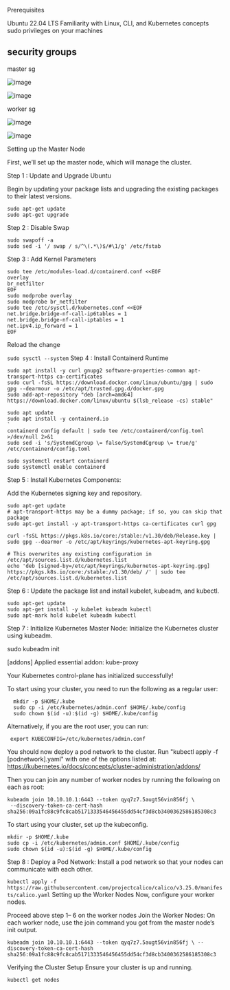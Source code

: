 Prerequisites

Ubuntu 22.04 LTS
Familiarity with Linux, CLI, and Kubernetes concepts
sudo privileges on your machines

## security groups 

master sg

![image](https://github.com/user-attachments/assets/99aaa119-8a4f-4d73-a4cb-5ecb1811c082)

![image](https://github.com/user-attachments/assets/86a4fe83-576c-4d7b-9603-f9c0a9167a67)


worker sg

![image](https://github.com/user-attachments/assets/916d1983-f21f-4dde-921c-a17e77e3c982)


![image](https://github.com/user-attachments/assets/3c950b84-7331-41d4-ab02-7a5a3b8d2c8e)



Setting up the Master Node

First, we’ll set up the master node, which will manage the cluster.

Step 1 : Update and Upgrade Ubuntu

Begin by updating your package lists and upgrading the existing packages to their latest versions.
```
sudo apt-get update
sudo apt-get upgrade
```
Step 2 : Disable Swap
```
sudo swapoff -a
sudo sed -i '/ swap / s/^\(.*\)$/#\1/g' /etc/fstab
```
Step 3 : Add Kernel Parameters
```
sudo tee /etc/modules-load.d/containerd.conf <<EOF
overlay
br_netfilter
EOF
sudo modprobe overlay
sudo modprobe br_netfilter
sudo tee /etc/sysctl.d/kubernetes.conf <<EOF
net.bridge.bridge-nf-call-ip6tables = 1
net.bridge.bridge-nf-call-iptables = 1
net.ipv4.ip_forward = 1
EOF
```
Reload the change

`sudo sysctl --system`
Step 4 : Install Containerd Runtime

```
sudo apt install -y curl gnupg2 software-properties-common apt-transport-https ca-certificates
sudo curl -fsSL https://download.docker.com/linux/ubuntu/gpg | sudo gpg --dearmour -o /etc/apt/trusted.gpg.d/docker.gpg
sudo add-apt-repository "deb [arch=amd64] https://download.docker.com/linux/ubuntu $(lsb_release -cs) stable"

sudo apt update
sudo apt install -y containerd.io
`
containerd config default | sudo tee /etc/containerd/config.toml >/dev/null 2>&1
sudo sed -i 's/SystemdCgroup \= false/SystemdCgroup \= true/g' /etc/containerd/config.toml

sudo systemctl restart containerd
sudo systemctl enable containerd
```
Step 5 : Install Kubernetes Components:

Add the Kubernetes signing key and repository.
```
sudo apt-get update
# apt-transport-https may be a dummy package; if so, you can skip that package
sudo apt-get install -y apt-transport-https ca-certificates curl gpg

curl -fsSL https://pkgs.k8s.io/core:/stable:/v1.30/deb/Release.key | sudo gpg --dearmor -o /etc/apt/keyrings/kubernetes-apt-keyring.gpg

# This overwrites any existing configuration in /etc/apt/sources.list.d/kubernetes.list
echo 'deb [signed-by=/etc/apt/keyrings/kubernetes-apt-keyring.gpg] https://pkgs.k8s.io/core:/stable:/v1.30/deb/ /' | sudo tee /etc/apt/sources.list.d/kubernetes.list
```

Step 6 : Update the package list and install kubelet, kubeadm, and kubectl.
```
sudo apt-get update
sudo apt-get install -y kubelet kubeadm kubectl
sudo apt-mark hold kubelet kubeadm kubectl
```
Step 7 : Initialize Kubernetes Master Node: Initialize the Kubernetes cluster using kubeadm.

sudo kubeadm init

[addons] Applied essential addon: kube-proxy

Your Kubernetes control-plane has initialized successfully!

To start using your cluster, you need to run the following as a regular user:
```
  mkdir -p $HOME/.kube
  sudo cp -i /etc/kubernetes/admin.conf $HOME/.kube/config
  sudo chown $(id -u):$(id -g) $HOME/.kube/config
```

Alternatively, if you are the root user, you can run:

 ` export KUBECONFIG=/etc/kubernetes/admin.conf`

You should now deploy a pod network to the cluster.
Run "kubectl apply -f [podnetwork].yaml" with one of the options listed at:
  https://kubernetes.io/docs/concepts/cluster-administration/addons/

Then you can join any number of worker nodes by running the following on each as root:
```
kubeadm join 10.10.10.1:6443 --token qyq7z7.5augt56vin856fj \
 --discovery-token-ca-cert-hash sha256:09a1fc88c9fc8cab5171333546456455dd54cf3d8cb3400362586185308c3
 ```
To start using your cluster, set up the kubeconfig.
```
mkdir -p $HOME/.kube
sudo cp -i /etc/kubernetes/admin.conf $HOME/.kube/config
sudo chown $(id -u):$(id -g) $HOME/.kube/config
```
Step 8 : Deploy a Pod Network: Install a pod network so that your nodes can communicate with each other.

`kubectl apply -f https://raw.githubusercontent.com/projectcalico/calico/v3.25.0/manifests/calico.yaml`
Setting up the Worker Nodes
Now, configure your worker nodes.

Proceed above step 1– 6 on the worker nodes
Join the Worker Nodes:
On each worker node, use the join command you got from the master node’s init output.

`kubeadm join 10.10.10.1:6443 --token qyq7z7.5augt56vin856fj \
 --discovery-token-ca-cert-hash sha256:09a1fc88c9fc8cab5171333546456455dd54cf3d8cb3400362586185308c3`
 
Verifying the Cluster Setup
Ensure your cluster is up and running.

`kubectl get nodes`
